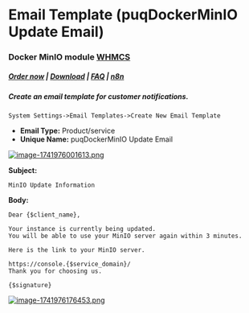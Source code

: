 # Email Template (puqDockerMinIO Update Email)

### Docker MinIO module **[WHMCS](https://puqcloud.com/link.php?id=77)** 

#####  [Order now](https://puqcloud.com/whmcs-module-docker-minio.php) | [Download](https://download.puqcloud.com/WHMCS/servers/PUQ_WHMCS-Docker-MinIO/) | [FAQ](https://faq.puqcloud.com/) | [n8n](https://puqcloud.com/link.php?id=117)

##### Create an email template for customer notifications.

```
System Settings->Email Templates->Create New Email Template
```

- **Email Type:** Product/service
- **Unique Name:** puqDockerMinIO Update Email

[![image-1741976001613.png](https://doc.puq.info/uploads/images/gallery/2025-03/scaled-1680-/image-1741976001613.png)](https://doc.puq.info/uploads/images/gallery/2025-03/image-1741976001613.png)

**Subject:**

```
MinIO Update Information
```

**Body:**

```
Dear {$client_name},

Your instance is currently being updated.
You will be able to use your MinIO server again within 3 minutes.

Here is the link to your MinIO server.

https://console.{$service_domain}/
Thank you for choosing us.

{$signature}
```

[![image-1741976176453.png](https://doc.puq.info/uploads/images/gallery/2025-03/scaled-1680-/image-1741976176453.png)](https://doc.puq.info/uploads/images/gallery/2025-03/image-1741976176453.png)